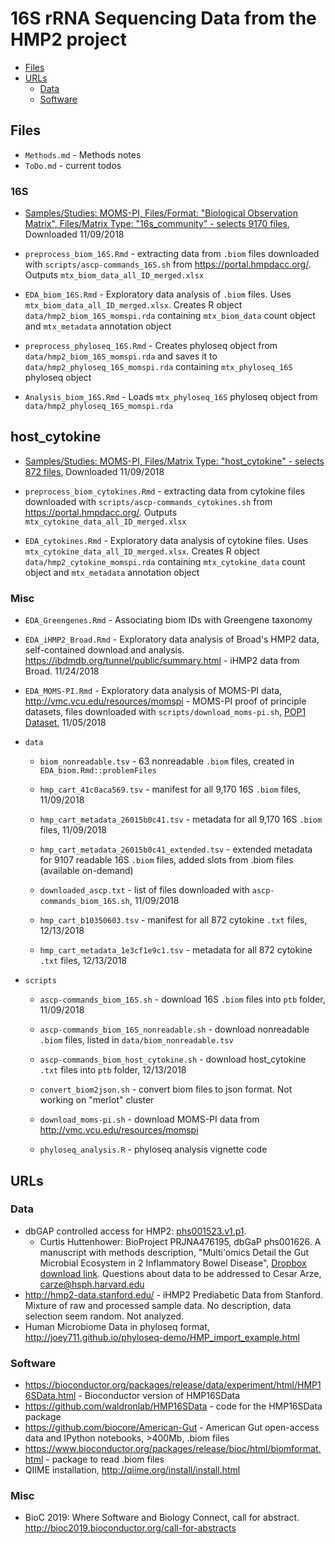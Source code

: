 # 16S rRNA Sequencing Data from the HMP2 project

* [Files](#files)
* [URLs](#urls)
  * [Data](#data)
  * [Software](#software)


## Files

- `Methods.md` - Methods notes
- `ToDo.md` - current todos

### 16S

- [Samples/Studies: MOMS-PI, Files/Format: "Biological Observation Matrix", Files/Matrix Type: "16s_community" - selects 9170 files](https://portal.hmpdacc.org/search/f?filters=%7B%22op%22:%22and%22,%22content%22:%5B%7B%22op%22:%22in%22,%22content%22:%7B%22field%22:%22cases.study_name%22,%22value%22:%5B%22MOMS-PI%22%5D%7D%7D,%7B%22op%22:%22in%22,%22content%22:%7B%22field%22:%22files.file_format%22,%22value%22:%5B%22Biological%20Observation%20Matrix%22%5D%7D%7D,%7B%22op%22:%22in%22,%22content%22:%7B%22field%22:%22files.file_matrix_type%22,%22value%22:%5B%2216s_community%22%5D%7D%7D%5D%7D&facetTab=files&pagination=%7B%22files%22:%7B%22from%22:0,%22size%22:20,%22sort%22:%22file_name.raw:asc%22%7D%7D), Downloaded 11/09/2018

- `preprocess_biom_16S.Rmd` - extracting data from `.biom` files downloaded with `scripts/ascp-commands_16S.sh` from https://portal.hmpdacc.org/. Outputs `mtx_biom_data_all_ID_merged.xlsx`

- `EDA_biom_16S.Rmd` - Exploratory data analysis of `.biom` files. Uses `mtx_biom_data_all_ID_merged.xlsx`. Creates R object `data/hmp2_biom_16S_momspi.rda` containing `mtx_biom_data` count object and `mtx_metadata` annotation object

- `preprocess_phyloseq_16S.Rmd` - Creates phyloseq object from `data/hmp2_biom_16S_momspi.rda` and saves it to `data/hmp2_phyloseq_16S_momspi.rda` containing `mtx_phyloseq_16S` phyloseq object

- `Analysis_biom_16S.Rmd` - Loads `mtx_phyloseq_16S` phyloseq object from `data/hmp2_phyloseq_16S_momspi.rda`

## host_cytokine

- [Samples/Studies: MOMS-PI, Files/Matrix Type: "host_cytokine" - selects 872 files](https://portal.hmpdacc.org/search/f?filters=%7B%22op%22:%22and%22,%22content%22:%5B%7B%22op%22:%22in%22,%22content%22:%7B%22field%22:%22cases.study_name%22,%22value%22:%5B%22MOMS-PI%22%5D%7D%7D,%7B%22op%22:%22in%22,%22content%22:%7B%22field%22:%22files.file_matrix_type%22,%22value%22:%5B%22host_cytokine%22%5D%7D%7D%5D%7D&facetTab=files&pagination=%7B%22files%22:%7B%22from%22:0,%22size%22:20,%22sort%22:%22file_name.raw:asc%22%7D%7D), Downloaded 11/09/2018

- `preprocess_biom_cytokines.Rmd` - extracting data from cytokine files downloaded with `scripts/ascp-commands_cytokines.sh` from https://portal.hmpdacc.org/. Outputs `mtx_cytokine_data_all_ID_merged.xlsx`

- `EDA_cytokines.Rmd` - Exploratory data analysis of cytokine files. Uses `mtx_cytokine_data_all_ID_merged.xlsx`. Creates R object `data/hmp2_cytokine_momspi.rda` containing `mtx_cytokine_data` count object and `mtx_metadata` annotation object



### Misc

- `EDA_Greengenes.Rmd` - Associating biom IDs with Greengene taxonomy

- `EDA_iHMP2_Broad.Rmd` - Exploratory data analysis of Broad's HMP2 data, self-contained download and analysis. https://ibdmdb.org/tunnel/public/summary.html - iHMP2 data from Broad. 11/24/2018

- `EDA_MOMS-PI.Rmd` - Exploratory data analysis of MOMS-PI data, http://vmc.vcu.edu/resources/momspi - MOMS-PI proof of principle datasets, files downloaded with `scripts/download_moms-pi.sh`, [POP1 Dataset](http://vmc.vcu.edu/static/downloads/MOMS-PI_POP1.zip), 11/05/2018


- `data`
    - `biom_nonreadable.tsv` - 63 nonreadable `.biom` files, created in `EDA_biom.Rmd::problemFiles`
    - `hmp_cart_41c0aca569.tsv` - manifest for all 9,170 16S `.biom` files, 11/09/2018
    - `hmp_cart_metadata_26015b0c41.tsv` - metadata for all 9,170 16S `.biom` files, 11/09/2018
    - `hmp_cart_metadata_26015b0c41_extended.tsv` - extended metadata for 9107 readable 16S `.biom` files, added slots from .biom files (available on-demand)
    - `downloaded_ascp.txt` - list of files downloaded with `ascp-commands_biom_16S.sh`, 11/09/2018

    - `hmp_cart_b10350603.tsv` - manifest for all 872 cytokine `.txt` files, 12/13/2018
    - `hmp_cart_metadata_1e3cf1e9c1.tsv` - metadata for all 872 cytokine `.txt` files, 12/13/2018

- `scripts`
    - `ascp-commands_biom_16S.sh` - download 16S `.biom` files into `ptb` folder, 11/09/2018
    - `ascp-commands_biom_16S_nonreadable.sh` - download nonreadable `.biom` files, listed in `data/biom_nonreadable.tsv`
    
    - `ascp-commands_biom_host_cytokine.sh` - download host_cytokine `.txt` files into `ptb` folder, 12/13/2018
    
    - `convert_biom2json.sh` - convert biom files to json format. Not working on "merlot" cluster
    - `download_moms-pi.sh` - download MOMS-PI data from http://vmc.vcu.edu/resources/momspi
    - `phyloseq_analysis.R` - phyloseq analysis vignette code

## URLs

### Data

- dbGAP controlled access for HMP2: [phs001523.v1.p1](https://www.ncbi.nlm.nih.gov/projects/gap/cgi-bin/study.cgi?study_id=phs001523.v1.p1#authorized-requests-section).
    - Curtis Huttenhower: BioProject PRJNA476195, dbGaP phs001626. A manuscript with methods description, "Multi'omics Detail the Gut Microbial Ecosystem in 2 Inflammatory Bowel Disease", [Dropbox download link](https://www.dropbox.com/s/nhloprbetszkda5/322196_1_merged_1536386292.pdf?dl=0). Questions about data to be addressed to Cesar Arze, carze@hsph.harvard.edu
- http://hmp2-data.stanford.edu/ - iHMP2 Prediabetic Data from Stanford. Mixture of raw and processed sample data. No description, data selection seem random. Not analyzed.
- Human Microbiome Data in phyloseq format, http://joey711.github.io/phyloseq-demo/HMP_import_example.html

### Software

- https://bioconductor.org/packages/release/data/experiment/html/HMP16SData.html - Bioconductor version of HMP16SData
- https://github.com/waldronlab/HMP16SData - code for the HMP16SData package
- https://github.com/biocore/American-Gut - American Gut open-access data and IPython notebooks, >400Mb, .biom files
- https://www.bioconductor.org/packages/release/bioc/html/biomformat.html - package to read .biom files
- QIIME installation, http://qiime.org/install/install.html

### Misc

- BioC 2019: Where Software and Biology Connect, call for abstract. http://bioc2019.bioconductor.org/call-for-abstracts